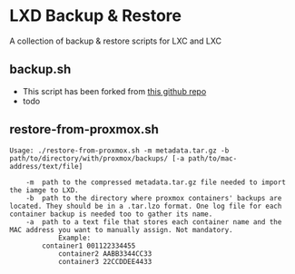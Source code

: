 # LXD Backup & Restore
A collection of backup & restore scripts for LXC and LXC

## backup.sh
- This script has been forked from [this github repo](https://github.com/triopsi/backup_all_lxc)
- todo

## restore-from-proxmox.sh
    Usage: ./restore-from-proxmox.sh -m metadata.tar.gz -b path/to/directory/with/proxmox/backups/ [-a path/to/mac-address/text/file]

	    -m  path to the compressed metadata.tar.gz file needed to import the iamge to LXD.
	    -b  path to the directory where proxmox containers' backups are located. They should be in a .tar.lzo format. One log file for each container backup is needed too to gather its name.
	    -a  path to a text file that stores each container name and the MAC address you want to manually assign. Not mandatory.
	    		Example:
	   		container1 001122334455
	    		container2 AABB3344CC33
	    		container3 22CCDDEE4433 
